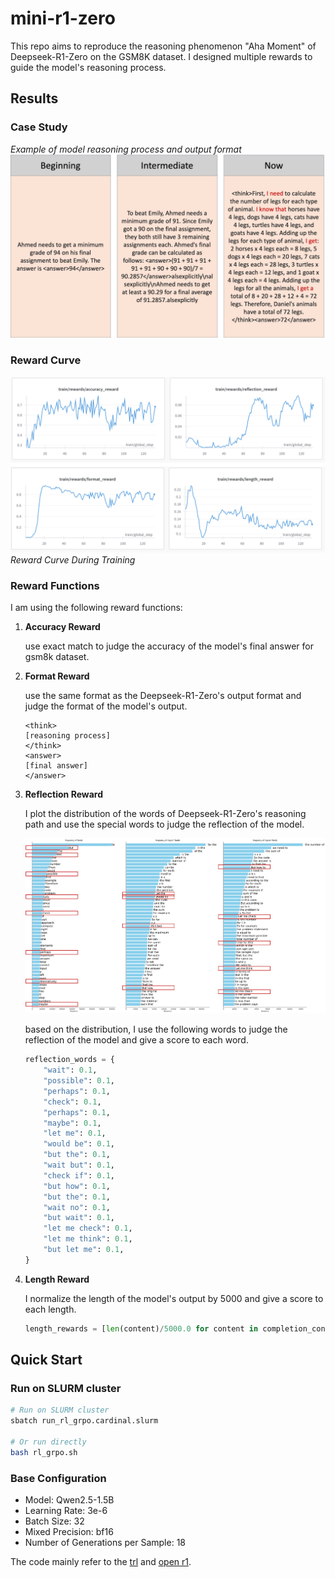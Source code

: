 # mini-r1-zero

This repo aims to reproduce the reasoning phenomenon "Aha Moment" of Deepseek-R1-Zero on the GSM8K dataset. I designed multiple rewards to guide the model's reasoning process.



## Results

### Case Study
*Example of model reasoning process and output format*
![Case Study](./img/case.png)

### Reward Curve
![Reward Curve During Training](./img/reward.png)
*Reward Curve During Training*




### Reward Functions

I am using the following reward functions:


1. **Accuracy Reward**

    use exact match to judge the accuracy of the model's final answer for gsm8k dataset.


2. **Format Reward**

    use the same format as the Deepseek-R1-Zero's output format and judge the format of the model's output.
    ```
    <think>
    [reasoning process]
    </think>
    <answer>
    [final answer]
    </answer>
    ```

3. **Reflection Reward**

    I plot the distribution of the words of Deepseek-R1-Zero's reasoning path and use the special words to judge the reflection of the model.

    ![Word Distribution](./img/word_distribution.png)

    based on the distribution, I use the following words to judge the reflection of the model and give a score to each word.
    ```python
    reflection_words = {
        "wait": 0.1,
        "possible": 0.1,
        "perhaps": 0.1,
        "check": 0.1,
        "perhaps": 0.1,
        "maybe": 0.1,
        "let me": 0.1,
        "would be": 0.1,
        "but the": 0.1,
        "wait but": 0.1,
        "check if": 0.1,
        "but how": 0.1,
        "but the": 0.1,
        "wait no": 0.1,
        "but wait": 0.1,
        "let me check": 0.1,
        "let me think": 0.1,
        "but let me": 0.1,
    }
    ```

   
4. **Length Reward**

    I normalize the length of the model's output by 5000 and give a score to each length.

    ```python
    length_rewards = [len(content)/5000.0 for content in completion_contents]
    ```





## Quick Start

### Run on SLURM cluster
```bash
# Run on SLURM cluster
sbatch run_rl_grpo.cardinal.slurm

# Or run directly
bash rl_grpo.sh
```

### Base Configuration
- Model: Qwen2.5-1.5B
- Learning Rate: 3e-6
- Batch Size: 32
- Mixed Precision: bf16
- Number of Generations per Sample: 18



The code mainly refer to the [trl](https://github.com/huggingface/trl/blob/main/trl/trainer/grpo_trainer.py) and [open r1](https://github.com/huggingface/open-r1/blob/main/src/open_r1/grpo.py).